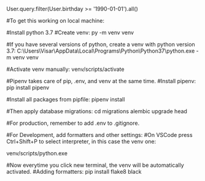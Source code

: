 User.query.filter(User.birthday >= '1990-01-01').all()

#To get this working on local machine:

#Install python 3.7
#Create venv:
py -m venv venv

#If you have several versions of python, create a venv with python version 3.7:
C:\Users\Visar\AppData\Local\Programs\Python\Python37\python.exe -m venv venv

#Activate venv manually:
venv/scripts/activate

#Pipenv takes care of pip, .env, and venv at the same time.
#Install pipenv:
pip install pipenv

#Install all packages from pipfile:
pipenv install

#Then apply database migrations:
cd migrations
alembic upgrade head

#For production, remember to add .env to .gitignore.

#For Development, add formatters and other settings:
#On VSCode press Ctrl+Shift+P to select interpreter, in this case the venv one:

venv/scripts/python.exe

#Now everytime you click new terminal, the venv will be automatically activated.
#Adding formatters:
pip install flake8 black
